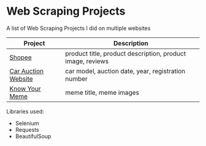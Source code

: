 # Web Scraping Projects

A list of Web Scraping Projects I did on multiple websites

| Project | Description |
|---|---|
| [Shopee](https://github.com/aisyahrzk/web-scraping-projects/blob/main/shopeescraper.ipynb) | product title, product description, product image, reviews |
| [Car Auction Website](https://github.com/aisyahrzk/web-scraping-projects/blob/main/lelong%20(1).ipynb) | car model, auction date, year, registration number | 
| [Know Your Meme](https://github.com/aisyahrzk/web-scraping-projects/blob/main/knowyourmemescraper.py) | meme title, meme images |


Libraries used:

* Selenium
* Requests
* BeautifulSoup

